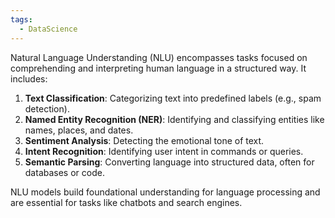 ```yaml
---
tags:
  - DataScience
---
```

Natural Language Understanding (NLU) encompasses tasks focused on comprehending and interpreting human language in a structured way. It includes:

1. **Text Classification**: Categorizing text into predefined labels (e.g., spam detection).
2. **Named Entity Recognition (NER)**: Identifying and classifying entities like names, places, and dates.
3. **Sentiment Analysis**: Detecting the emotional tone of text.
4. **Intent Recognition**: Identifying user intent in commands or queries.
5. **Semantic Parsing**: Converting language into structured data, often for databases or code.

NLU models build foundational understanding for language processing and are essential for tasks like chatbots and search engines.